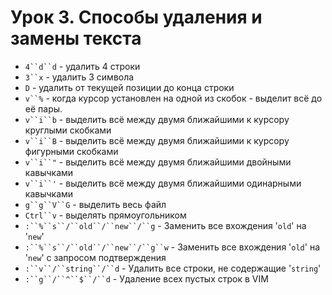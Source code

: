 Урок 3. Способы удаления и замены текста
=============

* `4``d``d` - удалить 4 строки
* `3``x` - удалить 3 символа
* `D` - удалить от текущей позиции до конца строки
* `v``%` - когда курсор установлен на одной из скобок - выделит всё до её пары.
* `v``i``b` - выделить всё между двумя ближайшими к курсору круглыми скобками
* `v``i``B` - выделить всё между двумя ближайшими к курсору фигурными скобками
* `v``i``"` - выделить всё между двумя ближайшими двойными кавычками
* `v``i``'` - выделить всё между двумя ближайшими одинарными кавычками
* `g``g``V``G` - выделить весь файл
* `Ctrl``v` - выделять прямоугольником
* `:``%``s``/``old``/``new``/``g` - Заменить все вхождения '`old`' на '`new`'
* `:``%``s``/``old``/``new``/``g``w` - Заменить все вхождения '`old`' на '`new`' с запросом подтверждения 
* `:``v``/``string``/``d` - Удалить все строки, не содержащие '`string`'
* `:``g``/``^``$``/``d` - Удаление всех пустых строк в VIM

